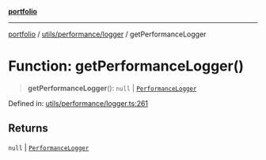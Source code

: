 [**portfolio**](../../../../README.md)

***

[portfolio](../../../../modules.md) / [utils/performance/logger](../README.md) / getPerformanceLogger

# Function: getPerformanceLogger()

> **getPerformanceLogger**(): `null` \| [`PerformanceLogger`](../classes/PerformanceLogger.md)

Defined in: [utils/performance/logger.ts:261](https://github.com/tnorlund/Portfolio/blob/b798fdf86dba9b0bd141564a553d3210687d6201/portfolio/utils/performance/logger.ts#L261)

## Returns

`null` \| [`PerformanceLogger`](../classes/PerformanceLogger.md)
